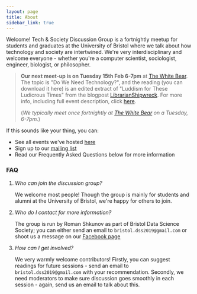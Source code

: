 ```yaml
---
layout: page
title: About
sidebar_link: true
---
```


Welcome! Tech & Society Discussion Group is a fortnightly meetup for students and graduates at the University of Bristol where we talk about how technology and society are intertwined. We're very interdisciplinary and welcome everyone - whether you're a computer scientist, sociologist, engineer, biologist, or philosopher.


> **Our next meet-up is on Tuesday 15th Feb 6-7pm** at [The White Bear][white-bear-fb]. The topic is "Do We Need Technology?", and the reading (you can download it here) is an edited extract of "Luddism for These Ludicrous Times" from the blogpost [LibrarianShipwreck](https://librarianshipwreck.wordpress.com/2013/08/12/luddism-for-these-ludicrous-times/). For more info, including full event description, click [here][event-blog-post].
>
>  (_We typically meet once fortnightly at [The White Bear][white-bear-fb] on a Tuesday, 6-7pm._)

If this sounds like your thing, you can:

- See all events we've hosted [here](/)
- Sign up to our [mailing list][mailing-list]
- Read our Frequently Asked Questions below for more information


### FAQ

1. _Who can join the discussion group?_

    We welcome most people! Though the group is mainly for students and alumni at the University of Bristol, we're happy for others to join.

2. _Who do I contact for more information?_

    The group is run by Roman Shkunov as part of Bristol Data Science Society; you can either send an email to `bristol.dss2019@gmail.com` or shoot us a message on our [Facebook page][bdss-fb]

3. _How can I get involved?_

    We very warmly welcome contributors! Firstly, you can suggest readings for future sessions - send an email to `bristol.dss2019@gmail.com` with your recommendation. Secondly, we need moderators to make sure discussion goes smoothly in each session - again, send us an email to talk about this.

[event-blog-post]: /discussion/2022/02/13/neo-luddism.html
[mailing-list]: https://mailchi.mp/17e4fd7938e9/bristol-tech-society-discussion-group-sign-up
[white-bear-fb]: https://www.facebook.com/thewhitebearbristol/
[bdss-fb]: https://www.facebook.com/BristolDSS

